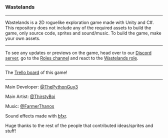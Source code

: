 
### Wastelands
---
Wastelands is a 2D roguelike exploration game made with Unity and C#. This repository does not include any of the required assets to build the game, only source code, sprites and sound/music. To build the game, make your own assets.

---
To see any updates or previews on the game, head over to our [Discord server](https://discord.gg/ZUajZkKR), go to the [Roles channel](https://discord.com/channels/782583108473978880/834729950434033664) and react to the [Wastelands role](https://discord.com/channels/782583108473978880/834729950434033664/834990189348257819).

---
The [Trello board](https://trello.com/b/1h2QwbbW/wastelands) of this game!

---
Main Developer: [@ThePythonGuy3](https://github.com/ThePythonGuy3)

Main Artist: [@ThirstyBoi](https://github.com/ThirstyBoi)

Music: [@FarmerThanos](https://github.com/FarmerThanos)

Sound effects made with [bfxr](https://www.bfxr.net/).

Huge thanks to the rest of the people that contributed ideas/sprites and stuff!
